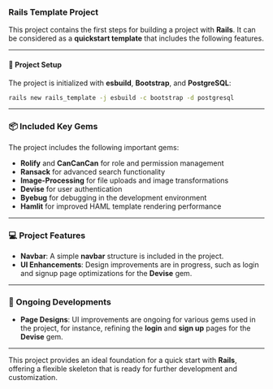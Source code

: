 ### Rails Template Project

This project contains the first steps for building a project with **Rails**. It can be considered as a **quickstart template** that includes the following features.

---

#### 🚀 Project Setup

The project is initialized with **esbuild**, **Bootstrap**, and **PostgreSQL**:

```bash
rails new rails_template -j esbuild -c bootstrap -d postgresql
```

---

### 📦 Included Key Gems
The project includes the following important gems:

- **Rolify** and **CanCanCan** for role and permission management
- **Ransack** for advanced search functionality
- **Image-Processing** for file uploads and image transformations
- **Devise** for user authentication
- **Byebug** for debugging in the development environment
- **Hamlit** for improved HAML template rendering performance

---

### 💻 Project Features

- **Navbar**: A simple **navbar** structure is included in the project.
- **UI Enhancements**: Design improvements are in progress, such as login and signup page optimizations for the **Devise** gem.

---

### 📖 Ongoing Developments

- **Page Designs**: UI improvements are ongoing for various gems used in the project, for instance, refining the **login** and **sign up** pages for the **Devise** gem.

---

This project provides an ideal foundation for a quick start with **Rails**, offering a flexible skeleton that is ready for further development and customization.
